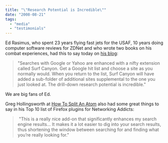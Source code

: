 ```yaml
---
title: "\"Research Potential is Incredible\""
date: "2008-08-21"
tags: 
  - "media"
  - "testimonials"
---
```


Ed Rasimus, who spent 23 years flying fast jets for the USAF, 10 years doing computer software reviews for ZDNet and who wrote two books on his combat experiences, had this to say today on [his blog](http://thundertales.blogspot.com/2008/08/converted.html):

> "Searches with Google or Yahoo are enhanced with a nifty extension called Surf Canyon. Get a Google hit list and choose a site as you normally would. When you return to the list, Surf Canyon will have added a sub-folder of additional sites supplemental to the one you just looked at. The drill-down research potential is incredible."

We are big fans of Ed.

Greg Hollingsworth at [How To Split An Atom](http://howtosplitanatom.com/columnists/10-firefox-plugins-for-networking-addicts/) also had some great things to say in his Top 10 list of Firefox plugins for Networking Addicts:

>  "This is a really nice add-on that significantly enhances my search engine results... It makes it a lot easier to dig into your search results, thus shortening the window between searching for and finding what you’re really looking for."
